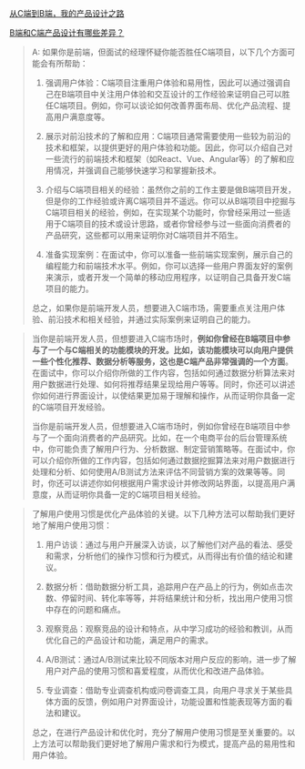 [从C端到B端，我的产品设计之路](https://www.ui.cn/detail/472046)

[B端和C端产品设计有哪些差异？](https://zhuanlan.zhihu.com/p/135403630)



> A: 如果你是前端，但面试的经理怀疑你能否胜任C端项目，以下几个方面可能会有所帮助：
>
> 1. 强调用户体验：C端项目注重用户体验和易用性，因此可以通过强调自己在B端项目中关注用户体验和交互设计的工作经验来证明自己可以胜任C端项目。例如，你可以谈论如何改善界面布局、优化产品流程、提高用户满意度等。
>
> 2. 展示对前沿技术的了解和应用：C端项目通常需要使用一些较为前沿的技术和框架，以提供更好的用户体验和功能。因此，你可以介绍自己对一些流行的前端技术和框架（如React、Vue、Angular等）的了解和应用情况，并强调自己能够快速学习和掌握新技术。
>
> 3. 介绍与C端项目相关的经验：虽然你之前的工作主要是做B端项目开发，但是你的工作经验或许离C端项目并不遥远。你可以从B端项目中挖掘与C端项目相关的经验，例如，在实现某个功能时，你曾经采用过一些适用于C端项目的技术或设计思路，或者你曾经参与过一些面向消费者的产品研究，这些都可以用来证明你对C端项目并不陌生。
>
> 4. 准备实现案例：在面试中，你可以准备一些前端实现案例，展示自己的编程能力和前端技术水平。例如，你可以选择一些用户界面友好的案例来演示，或者开发一个简单的移动应用程序，以证明自己具备开发C端项目的能力。
>
> 总之，如果你是前端开发人员，想要进入C端市场，需要重点关注用户体验、前沿技术和相关经验，并通过实际案例来证明自己的能力。

> 当你是前端开发人员，但想要进入C端市场时，**例如你曾经在B端项目中参与了一个与C端相关的功能模块的开发。比如，该功能模块可以向用户提供一些个性化推荐、数据分析等服务，这也是C端产品非常强调的一个方面**。在面试中，你可以介绍你所做的工作内容，包括如何通过数据分析算法来对用户数据进行处理、如何将推荐结果呈现给用户等等。同时，你还可以讲述你如何进行界面设计，以使结果更加易于理解和操作，从而证明你具备一定的C端项目开发经验。
>
> 当你是前端开发人员，但想要进入C端市场时，例如你曾经在B端项目中参与了一个面向消费者的产品研究。比如，在一个电商平台的后台管理系统中，你可能负责了解用户行为、分析数据、制定营销策略等。在面试中，你可以介绍你所做的工作内容，包括如何通过数据挖掘算法来对用户数据进行处理和分析、如何使用A/B测试方法来评估不同营销方案的效果等等。同时，你还可以讲述你如何根据用户需求设计并修改网站界面，以提高用户满意度，从而证明你具备一定的C端项目相关经验。

> 了解用户使用习惯是优化产品体验的关键。以下几种方法可以帮助我们更好地了解用户使用习惯：
>
> 1. 用户访谈：通过与用户开展深入访谈，以了解他们对产品的看法、感受和需求，分析他们的操作习惯和行为模式，从而得出有价值的结论和建议。
>
> 2. 数据分析：借助数据分析工具，追踪用户在产品上的行为，例如点击次数、停留时间、转化率等等，并将结果统计和分析，找出用户使用习惯中存在的问题和痛点。
>
> 3. 观察竞品：观察竞品的设计和特点，从中学习成功的经验和教训，从而优化自己的产品设计和功能，满足用户的需求。
>
> 4. A/B测试：通过A/B测试来比较不同版本对用户反应的影响，进一步了解用户对产品的使用习惯和喜爱程度，从而优化和改进产品体验。
>
> 5. 专业调查：借助专业调查机构或问卷调查工具，向用户寻求关于某些具体方面的反馈，例如用户对界面设计，功能设置和性能表现等方面的看法和建议。
>
> 总之，在进行产品设计和优化时，充分了解用户使用习惯是至关重要的。以上方法可以帮助我们更好地了解用户需求和行为模式，提高产品的易用性和用户体验。